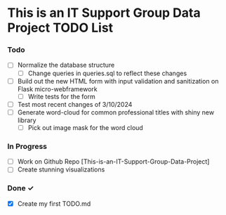 # This is an IT Support Group Data Project TODO List


### Todo

- [ ] Normalize the database structure  
  - [ ] Change queries in queries.sql to reflect these changes
- [ ] Build out the new HTML form with input validation and sanitization on Flask micro-webframework  
  - [ ] Write tests for the form 
- [ ] Test most recent changes of 3/10/2024  
- [ ] Generate word-cloud for common professional titles with shiny new library
  - [ ] Pick out image mask for the word cloud

### In Progress

- [ ] Work on Github Repo [This-is-an-IT-Support-Group-Data-Project] 
- [ ] Create stunning visualizations 

### Done ✓

- [x] Create my first TODO.md  